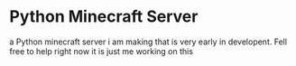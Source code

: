 # Python Minecraft Server
a Python minecraft server i am making that is very early in developent. Fell free to help right now it is just me working on this


